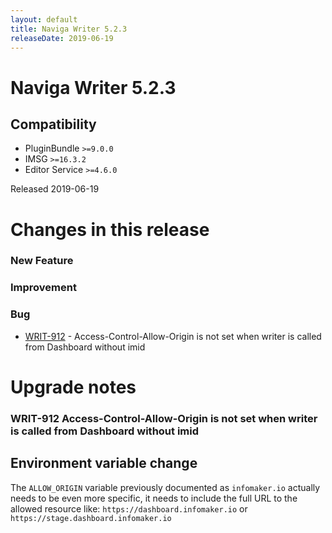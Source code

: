 ```yaml
---
layout: default
title: Naviga Writer 5.2.3
releaseDate: 2019-06-19
---
```

<div class="jumbotron">
    <h1>Naviga Writer 5.2.3</h1>    
    <h2>Compatibility</h2>
    <ul>
        <li>PluginBundle <code>>=9.0.0</code></li>
        <li>IMSG <code>>=16.3.2</code></li>
        <li>Editor Service <code>>=4.6.0</code></li>
    </ul>
</div>

Released 2019-06-19

 

# Changes in this release  


### New Feature 



### Improvement 



### Bug 
 
 * [WRIT-912](https://jira.infomaker.se/browse/WRIT-912) - Access-Control-Allow-Origin is not set when writer is called from Dashboard without imid 




# Upgrade notes  
          
### WRIT-912 Access-Control-Allow-Origin is not set when writer is called from Dashboard without imid 
## Environment variable change

The `ALLOW_ORIGIN` variable previously documented as `infomaker.io` actually needs to be even more specific, it needs to include the full URL to the allowed resource like: `https://dashboard.infomaker.io` or `https://stage.dashboard.infomaker.io`   

